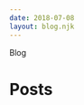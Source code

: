 ```yaml
---
date: 2018-07-08
layout: blog.njk
---
```


<div class="page-tag">Blog</div>

<h1 class="page-title">Posts</h1>

<style>
.archive {
  padding-left: 0;
}

.archive__post {
  display: flex;
  list-style: none;
  margin-left: 0;
  max-width: 420px;
}

.archive__title {
  flex: 1 1 auto;
  color: var(--color);
  font-weight: 700;
}

.archive__date {
  flex: 0 0 100px;
  text-align: right;
}
</style>
